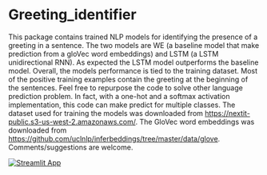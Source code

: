 # Greeting_identifier
This package contains trained NLP models for identifying the presence of a greeting in a sentence. The two models are WE (a baseline model that make prediction from a gloVec word embeddings) and LSTM (a LSTM unidirectional RNN). As expected the LSTM model outperforms the baseline model. Overall, the models performance is tied to the training dataset. Most of the positive training examples contain the greeting at the beginning of the sentences. Feel free to repurpose the code to solve other language prediction problem. In fact, with a one-hot and a softmax activation implementation, this code can make predict for multiple classes. The dataset used for training the models was downloaded from https://nextit-public.s3-us-west-2.amazonaws.com/. The GloVec word embeddings was downloaded from https://github.com/uclnlp/inferbeddings/tree/master/data/glove. Comments/suggestions are welcome.

[![Streamlit App](https://static.streamlit.io/badges/streamlit_badge_black_white.svg)](https://share.streamlit.io/johumel/greeting_identifier/main/strlt_proj.py)
